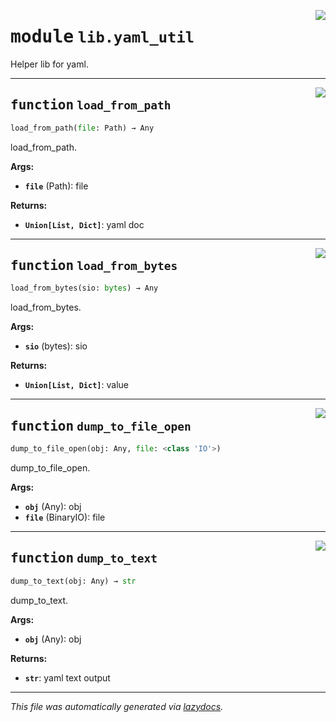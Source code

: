 <!-- markdownlint-disable -->

<a href="../src/pyquanda/lib/yaml_util.py#L0"><img align="right" style="float:right;" src="https://img.shields.io/badge/-source-cccccc?style=flat-square"></a>

# <kbd>module</kbd> `lib.yaml_util`
Helper lib for yaml. 


---

<a href="../src/pyquanda/lib/yaml_util.py#L11"><img align="right" style="float:right;" src="https://img.shields.io/badge/-source-cccccc?style=flat-square"></a>

## <kbd>function</kbd> `load_from_path`

```python
load_from_path(file: Path) → Any
```

load_from_path. 



**Args:**
 
 - <b>`file`</b> (Path):  file 



**Returns:**
 
 - <b>`Union[List, Dict]`</b>:  yaml doc 


---

<a href="../src/pyquanda/lib/yaml_util.py#L23"><img align="right" style="float:right;" src="https://img.shields.io/badge/-source-cccccc?style=flat-square"></a>

## <kbd>function</kbd> `load_from_bytes`

```python
load_from_bytes(sio: bytes) → Any
```

load_from_bytes. 



**Args:**
 
 - <b>`sio`</b> (bytes):  sio 



**Returns:**
 
 - <b>`Union[List, Dict]`</b>:  value 


---

<a href="../src/pyquanda/lib/yaml_util.py#L35"><img align="right" style="float:right;" src="https://img.shields.io/badge/-source-cccccc?style=flat-square"></a>

## <kbd>function</kbd> `dump_to_file_open`

```python
dump_to_file_open(obj: Any, file: <class 'IO'>)
```

dump_to_file_open. 



**Args:**
 
 - <b>`obj`</b> (Any):  obj 
 - <b>`file`</b> (BinaryIO):  file 


---

<a href="../src/pyquanda/lib/yaml_util.py#L45"><img align="right" style="float:right;" src="https://img.shields.io/badge/-source-cccccc?style=flat-square"></a>

## <kbd>function</kbd> `dump_to_text`

```python
dump_to_text(obj: Any) → str
```

dump_to_text. 



**Args:**
 
 - <b>`obj`</b> (Any):  obj 



**Returns:**
 
 - <b>`str`</b>:  yaml text output 




---

_This file was automatically generated via [lazydocs](https://github.com/ml-tooling/lazydocs)._
